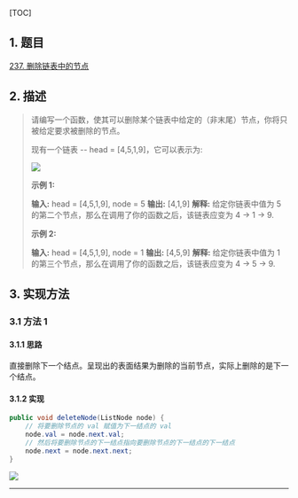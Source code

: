 [TOC]

## 1. 题目

[237. 删除链表中的节点](https://leetcode-cn.com/problems/delete-node-in-a-linked-list/)

## 2. 描述

>   请编写一个函数，使其可以删除某个链表中给定的（非末尾）节点，你将只被给定要求被删除的节点。
>
>   现有一个链表 -- head = \[4,5,1,9\]，它可以表示为:
>
>   ![](https://assets.leetcode-cn.com/aliyun-lc-upload/uploads/2019/01/19/237_example.png)
>
>   **示例 1:**
>
>   **输入:** head = \[4,5,1,9\], node = 5
>   **输出:**  [4,1,9\]
>   **解释:**  给定你链表中值为 5 的第二个节点，那么在调用了你的函数之后，该链表应变为 4 -> 1 -> 9.
>
>   **示例 2:**
>
>   **输入:**  head = \[4,5,1,9\], node = 1
>   **输出:**  \[4,5,9\]
>   **解释:**  给定你链表中值为 1 的第三个节点，那么在调用了你的函数之后，该链表应变为 4 -> 5 -> 9.

## 3. 实现方法

### 3.1 方法 1

#### 3.1.1 思路

直接删除下一个结点。呈现出的表面结果为删除的当前节点，实际上删除的是下一个结点。

#### 3.1.2 实现

```java
public void deleteNode(ListNode node) {
    // 将要删除节点的 val 赋值为下一结点的 val
    node.val = node.next.val;
    // 然后将要删除节点的下一结点指向要删除节点的下一结点的下一结点
    node.next = node.next.next;
}
```

![](https://gitee.com/cunyu1943/images/raw/master/ImgsUbuntu/20200510234310.png)

---
<link rel="stylesheet" href="https://cdnjs.cloudflare.com/ajax/libs/social-share.js/1.0.16/css/share.min.css">
<center><div class="social-share"></div></center>
<script type="text/javascript" src="https://cdnjs.cloudflare.com/ajax/libs/social-share.js/1.0.16/js/social-share.min.js"></script>


